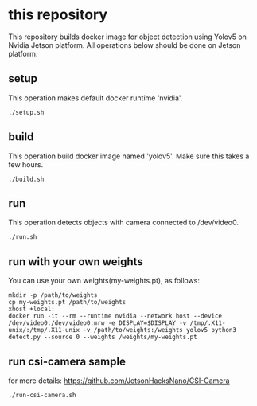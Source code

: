 # this repository
This repository builds docker image for object detection using Yolov5 on Nvidia Jetson platform.
All operations below should be done on Jetson platform.

## setup
This operation makes default docker runtime 'nvidia'.
```
./setup.sh
```

## build
This operation build docker image named 'yolov5'.
Make sure this takes a few hours.
```
./build.sh
```

## run
This operation detects objects with camera connected to /dev/video0.
```
./run.sh
```

## run with your own weights
You can use your own weights(my-weights.pt), as follows:
```
mkdir -p /path/to/weights
cp my-weights.pt /path/to/weights
xhost +local:
docker run -it --rm --runtime nvidia --network host --device /dev/video0:/dev/video0:mrw -e DISPLAY=$DISPLAY -v /tmp/.X11-unix/:/tmp/.X11-unix -v /path/to/weights:/weights yolov5 python3 detect.py --source 0 --weights /weights/my-weights.pt
```

## run csi-camera sample
for more details: https://github.com/JetsonHacksNano/CSI-Camera
```
./run-csi-camera.sh
```
